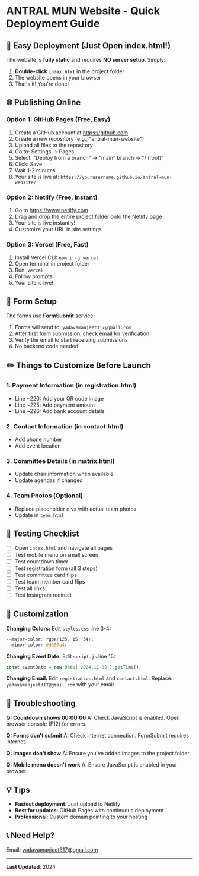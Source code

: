 # ANTRAL MUN Website - Quick Deployment Guide

## 🚀 Easy Deployment (Just Open index.html!)

The website is **fully static** and requires **NO server setup**. Simply:

1. **Double-click `index.html`** in the project folder
2. The website opens in your browser
3. That's it! You're done!

## 🌐 Publishing Online

### Option 1: GitHub Pages (Free, Easy)

1. Create a GitHub account at https://github.com
2. Create a new repository (e.g., "antral-mun-website")
3. Upload all files to the repository
4. Go to: Settings → Pages
5. Select: "Deploy from a branch" → "main" branch → "/ (root)"
6. Click: Save
7. Wait 1-2 minutes
8. Your site is live at: `https://yourusername.github.io/antral-mun-website/`

### Option 2: Netlify (Free, Instant)

1. Go to https://www.netlify.com
2. Drag and drop the entire project folder onto the Netlify page
3. Your site is live instantly!
4. Customize your URL in site settings

### Option 3: Vercel (Free, Fast)

1. Install Vercel CLI: `npm i -g vercel`
2. Open terminal in project folder
3. Run: `vercel`
4. Follow prompts
5. Your site is live!

## 📧 Form Setup

The forms use **FormSubmit** service:

1. Forms will send to: `yadavamanjeet317@gmail.com`
2. After first form submission, check email for verification
3. Verify the email to start receiving submissions
4. No backend code needed!

## ✏️ Things to Customize Before Launch

### 1. Payment Information (in registration.html)
- Line ~220: Add your QR code image
- Line ~225: Add payment amount
- Line ~226: Add bank account details

### 2. Contact Information (in contact.html)
- Add phone number
- Add event location

### 3. Committee Details (in matrix.html)
- Update chair information when available
- Update agendas if changed

### 4. Team Photos (Optional)
- Replace placeholder divs with actual team photos
- Update in `team.html`

## 📱 Testing Checklist

- [ ] Open `index.html` and navigate all pages
- [ ] Test mobile menu on small screen
- [ ] Test countdown timer
- [ ] Test registration form (all 3 steps)
- [ ] Test committee card flips
- [ ] Test team member card flips
- [ ] Test all links
- [ ] Test Instagram redirect

## 🎨 Customization

**Changing Colors:**
Edit `styles.css` line 3-4:
```css
--major-color: rgba(125, 15, 54);
--minor-color: #d387a4;
```

**Changing Event Date:**
Edit `script.js` line 15:
```javascript
const eventDate = new Date('2024-11-05').getTime();
```

**Changing Email:**
Edit `registration.html` and `contact.html`:
Replace: `yadavamanjeet317@gmail.com` with your email

## 🔧 Troubleshooting

**Q: Countdown shows 00:00:00**
A: Check JavaScript is enabled. Open browser console (F12) for errors.

**Q: Forms don't submit**
A: Check internet connection. FormSubmit requires internet.

**Q: Images don't show**
A: Ensure you've added images to the project folder.

**Q: Mobile menu doesn't work**
A: Ensure JavaScript is enabled in your browser.

## 💡 Tips

- **Fastest deployment**: Just upload to Netlify
- **Best for updates**: GitHub Pages with continuous deployment
- **Professional**: Custom domain pointing to your hosting

## 📞 Need Help?

Email: yadavamanjeet317@gmail.com

---

**Last Updated**: 2024

